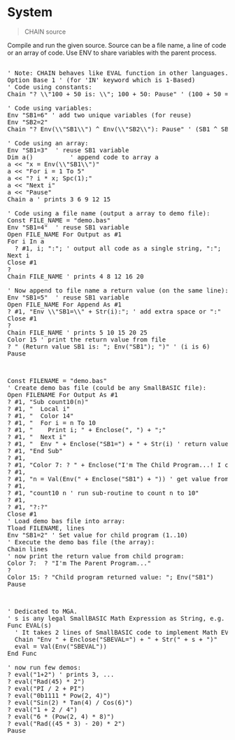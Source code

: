 # System

> CHAIN source

Compile and run the given source. Source can be a file name, a line of code or an array of code. Use ENV to share variables with the parent process.

<pre>

' Note: CHAIN behaves like EVAL function in other languages.
Option Base 1 ' (for 'IN' keyword which is 1-Based)
' Code using constants:
Chain "? \\"100 + 50 is: \\"; 100 + 50: Pause" ' (100 + 50 = 150)

' Code using variables:
Env "SB1=6" ' add two unique variables (for reuse)
Env "SB2=2"
Chain "? Env(\\"SB1\\") ^ Env(\\"SB2\\"): Pause" ' (SB1 ^ SB2 = 36)

' Code using an array:
Env "SB1=3"  ' reuse SB1 variable
Dim a()          ' append code to array a
a << "x = Env(\\"SB1\\")"
a << "For i = 1 To 5"
a << "? i * x; Spc(1);"
a << "Next i"
a << "Pause"
Chain a ' prints 3 6 9 12 15

' Code using a file name (output a array to demo file):
Const FILE_NAME = "demo.bas"
Env "SB1=4"  ' reuse SB1 variable
Open FILE_NAME For Output as #1
For i In a
  ? #1, i; ":"; ' output all code as a single string, ":";
Next i
Close #1
?
Chain FILE_NAME ' prints 4 8 12 16 20

' Now append to file name a return value (on the same line):
Env "SB1=5"  ' reuse SB1 variable
Open FILE_NAME For Append As #1
? #1, "Env \\"SB1=\\" + Str(i):"; ' add extra space or ":"
Close #1
?
Chain FILE_NAME ' prints 5 10 15 20 25
Color 15 ' print the return value from file
? " (Return value SB1 is: "; Env("SB1"); ")" ' (i is 6)
Pause

</pre>

<pre>

Const FILENAME = "demo.bas"
' Create demo bas file (could be any SmallBASIC file):
Open FILENAME For Output As #1
? #1, "Sub count10(n)"
? #1, "  Local i"
? #1, "  Color 14"
? #1, "  For i = n To 10
? #1, "    Print i; " + Enclose(", ") + ";" 
? #1, "  Next i"
? #1, "  Env " + Enclose("SB1=") + " + Str(i) ' return value to parent
? #1, "End Sub"
? #1, 
? #1, "Color 7: ? " + Enclose("I'm The Child Program...! I can count!") + ": ?"
? #1, 
? #1, "n = Val(Env(" + Enclose("SB1") + ")) ' get value from parent"
? #1, 
? #1, "count10 n ' run sub-routine to count n to 10"
? #1, 
? #1, "?:?"
Close #1
' Load demo bas file into array:
Tload FILENAME, lines
Env "SB1=2" ' Set value for child program (1..10)
' Execute the demo bas file (the array):
Chain lines
' now print the return value from child program:
Color 7:  ? "I'm The Parent Program..."
?
Color 15: ? "Child program returned value: "; Env("SB1")
Pause

</pre>

<pre>

' Dedicated to MGA.
' s is any legal SmallBASIC Math Expression as String, e.g. "1 + 2 / 4"
Func EVAL(s)
  ' It takes 2 lines of SmallBASIC code to implement Math EVAL Function:
  Chain "Env " + Enclose("SBEVAL=") + " + Str(" + s + ")"
  eval = Val(Env("SBEVAL"))
End Func

' now run few demos:
? eval("1+2") ' prints 3, ...
? eval("Rad(45) * 2") 
? eval("PI / 2 + PI")
? eval("0b1111 * Pow(2, 4)")
? eval("Sin(2) * Tan(4) / Cos(6)")
? eval("1 + 2 / 4")
? eval("6 * (Pow(2, 4) * 8)")
? eval("Rad((45 * 3) - 20) * 2")
Pause

</pre>

